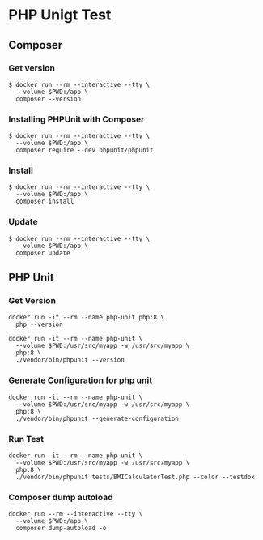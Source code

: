 # PHP Unigt Test

## Composer

### Get version

```shell
$ docker run --rm --interactive --tty \
  --volume $PWD:/app \
  composer --version
```

### Installing PHPUnit with Composer

```shell
$ docker run --rm --interactive --tty \
  --volume $PWD:/app \
  composer require --dev phpunit/phpunit
```

### Install

```shell
$ docker run --rm --interactive --tty \
  --volume $PWD:/app \
  composer install
```

### Update

```shell
$ docker run --rm --interactive --tty \
  --volume $PWD:/app \
  composer update
```

## PHP Unit

### Get Version

```shell
docker run -it --rm --name php-unit php:8 \
  php --version
```

```shell
docker run -it --rm --name php-unit \
  --volume $PWD:/usr/src/myapp -w /usr/src/myapp \
  php:8 \
  ./vendor/bin/phpunit --version
```

### Generate Configuration for php unit

```shell
docker run -it --rm --name php-unit \
  --volume $PWD:/usr/src/myapp -w /usr/src/myapp \
  php:8 \
  ./vendor/bin/phpunit --generate-configuration
```
### Run Test

```shell
docker run -it --rm --name php-unit \
  --volume $PWD:/usr/src/myapp -w /usr/src/myapp \
  php:8 \
  ./vendor/bin/phpunit tests/BMICalculatorTest.php --color --testdox
```

### Composer dump autoload

```shell
docker run --rm --interactive --tty \
  --volume $PWD:/app \
  composer dump-autoload -o
```